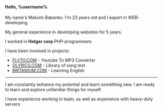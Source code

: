 #### Hello, %username%

My name's Maksim Babenko. I'm 23 years old and I expert in WEB-developing.

My general experience in developing websites for 5 years.

I worked in **Hotger corp** PHP-programmers

I have been involved in projects:

* [FLVTO.COM][flvto] - Youtube To MP3 Converter
* [OLYRICS.COM][olyrics] - Library of song text
* [BRITANIUM.COM][britanium] - Learning English

- - -

I am constantly enhance my potential and learn something new.
I am ready to learn and explore unfamiliar things for myself.

I have experience working in team, as well as experience with heavy-duty servers


[flvto]: <http://flvto.com>
[olyrics]: <http://olyrics.com>
[britanium]: <http://britanium.com>
[last]: <http://last.fm> "Last.FM"
[mb]: <http://musicbrainz.org/> "Musicbrainz"
[gch]: <https://developers.google.com/chart/> "Google Charts Library"
[ffmpg]: <http://ffmpeg.org/> "FFMPEG"
[fvtd]: <http://www.flvto.com/facebook/index/id/8/> "FLVTO DOWNLOADER"
